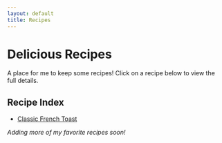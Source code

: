 ```yaml
---
layout: default
title: Recipes
---
```


# Delicious Recipes

A place for me to keep some recipes! Click on a recipe below to view the full details.

## Recipe Index

* [Classic French Toast](/recipes/classic-french-toast)


*Adding more of my favorite recipes soon!*
